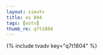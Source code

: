 ```yaml
--- 
layout: sieutv
title: es 804
tags: [estv]
thumb_re: q7t1804
---
```

{% include tvadv key="q7t1804" %} 
